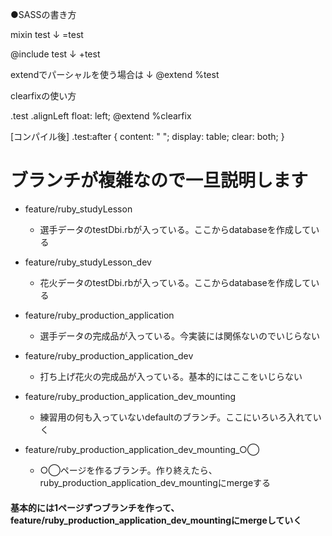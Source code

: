 ●SASSの書き方

mixin test
↓
=test

@include test
↓
+test

extendでパーシャルを使う場合は
↓
@extend %test


clearfixの使い方

.test
	.alignLeft
		float: left;
	@extend %clearfix

[コンパイル後]
.test:after {
	content: " ";
	display: table;
	clear: both;
}

# ブランチが複雑なので一旦説明します

- feature/ruby_studyLesson
    - 選手データのtestDbi.rbが入っている。ここからdatabaseを作成している
- feature/ruby_studyLesson_dev
    - 花火データのtestDbi.rbが入っている。ここからdatabaseを作成している

- feature/ruby_production_application
    - 選手データの完成品が入っている。今実装には関係ないのでいじらない
- feature/ruby_production_application_dev
    - 打ち上げ花火の完成品が入っている。基本的にはここをいじらない
- feature/ruby_production_application_dev_mounting
    - 練習用の何も入っていないdefaultのブランチ。ここにいろいろ入れていく
- feature/ruby_production_application_dev_mounting_○◯
    - ○◯ページを作るブランチ。作り終えたら、ruby_production_application_dev_mountingにmergeする

#### 基本的には1ページずつブランチを作って、feature/ruby_production_application_dev_mountingにmergeしていく
